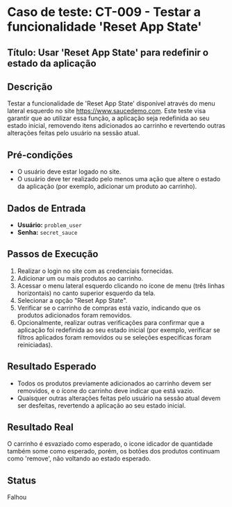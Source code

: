 # Caso de teste: CT-009 - Testar a funcionalidade 'Reset App State'

## Título: Usar 'Reset App State' para redefinir o estado da aplicação

## Descrição
Testar a funcionalidade de 'Reset App State' disponível através do menu lateral esquerdo no site https://www.saucedemo.com. Este teste visa garantir que ao utilizar essa função, a aplicação seja redefinida ao seu estado inicial, removendo itens adicionados ao carrinho e revertendo outras alterações feitas pelo usuário na sessão atual.

## Pré-condições
- O usuário deve estar logado no site.
- O usuário deve ter realizado pelo menos uma ação que altere o estado da aplicação (por exemplo, adicionar um produto ao carrinho).

## Dados de Entrada
- **Usuário:** `problem_user`
- **Senha:** `secret_sauce`

## Passos de Execução
1. Realizar o login no site com as credenciais fornecidas.
2. Adicionar um ou mais produtos ao carrinho.
3. Acessar o menu lateral esquerdo clicando no ícone de menu (três linhas horizontais) no canto superior esquerdo da tela.
4. Selecionar a opção "Reset App State".
5. Verificar se o carrinho de compras está vazio, indicando que os produtos adicionados foram removidos.
6. Opcionalmente, realizar outras verificações para confirmar que a aplicação foi redefinida ao seu estado inicial (por exemplo, verificar se filtros aplicados foram removidos ou se seleções específicas foram reiniciadas).

## Resultado Esperado
- Todos os produtos previamente adicionados ao carrinho devem ser removidos, e o ícone do carrinho deve indicar que está vazio.
- Quaisquer outras alterações feitas pelo usuário na sessão atual devem ser desfeitas, revertendo a aplicação ao seu estado inicial.

## Resultado Real
O carrinho é esvaziado como esperado, o icone idicador de quantidade também some como esperado, porém, os botões dos produtos continuam como 'remove', não voltando ao estado esperado. 

## Status
Falhou
